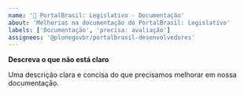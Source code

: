 ```yaml
---
name: '📝 PortalBrasil: Legislativo - Documentação'
about: 'Melhorias na documentação do PortalBrasil: Legislativo'
labels: ['Documentação', 'precisa: avaliação']
assignees: '@plonegovbr/portalbrasil-desenvolvedores'
---
```


**Descreva o que não está claro**

Uma descrição clara e concisa do que precisamos melhorar em nossa documentação.
